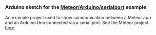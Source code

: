 ### Arduino sketch for the [Meteor/Arduino/serialport](https://github.com/donaldaverill/meteor-app-example-arduino-serialport) example

An example project used to show communication between a Meteor app and an Arduino Uno connected via a serial port. See the Meteor project [here](https://github.com/donaldaverill/meteor-app-example-arduino-serialport).
